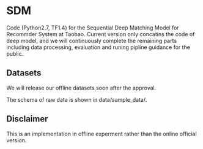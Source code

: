 # SDM
Code (Python2.7, TF1.4) for the Sequential Deep Matching Model for Recommder System at Taobao. Current version only concatins the code of deep model, and we will continuously complete the remaining parts including data processing, evaluation and runing pipline guidance for the public.

## Datasets
We will release our offline datasets soon after the approval.

The schema of raw data is shown in data/sample_data/.

## Disclaimer
This is an implementation in offline experment rather than the online official version.
